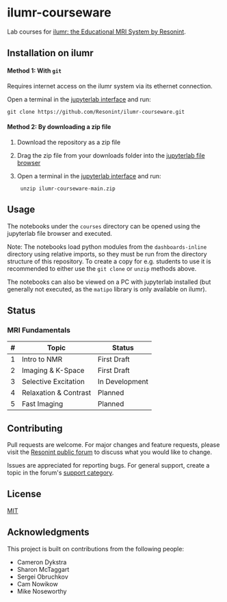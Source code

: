 # ilumr-courseware

Lab courses for [ilumr: the Educational MRI System by Resonint](https://resonint.com).

## Installation on ilumr

#### Method 1: With `git`

Requires internet access on the ilumr system via its ethernet connection.

Open a terminal in the [jupyterlab interface](https://jupyterlab.readthedocs.io/en/stable/user/terminal.html) and run:

    git clone https://github.com/Resonint/ilumr-courseware.git

#### Method 2: By downloading a zip file

1. Download the repository as a zip file
2. Drag the zip file from your downloads folder into the [jupyterlab file browser](https://jupyterlab.readthedocs.io/en/stable/user/files.html#uploading-and-downloading)
3. Open a terminal in the [jupyterlab interface](https://jupyterlab.readthedocs.io/en/stable/user/terminal.html) and run:
    
        unzip ilumr-courseware-main.zip

## Usage

The notebooks under the `courses` directory can be opened using the jupyterlab file browser and executed.

Note: The notebooks load python modules from the `dashboards-inline` directory using relative imports, so they must be run from the directory structure of this repository. To create a copy for e.g. students to use it is recommended to either use the `git clone` or `unzip` methods above.

The notebooks can also be viewed on a PC with jupyterlab installed (but generally not executed, as the `matipo` library is only available on ilumr).

## Status

### MRI Fundamentals

| #   | Topic                 | Status         |
| --- | --------------------- | -------------- |
| 1   | Intro to NMR          | First Draft    |
| 2   | Imaging & K-Space     | First Draft    |
| 3   | Selective Excitation  | In Development |
| 4   | Relaxation & Contrast | Planned        |
| 5   | Fast Imaging          | Planned        |

## Contributing

Pull requests are welcome. For major changes and feature requests, please visit the [Resonint public forum](https://resonint.discourse.group/c/ilumr-courseware/) to discuss what you would like to change.

Issues are appreciated for reporting bugs. For general support, create a topic in the forum's [support category](https://resonint.discourse.group/c/support/).

## License

[MIT](LICENSE)

## Acknowledgments

This project is built on contributions from the following people:
- Cameron Dykstra
- Sharon McTaggart
- Sergei Obruchkov
- Cam Nowikow
- Mike Noseworthy
